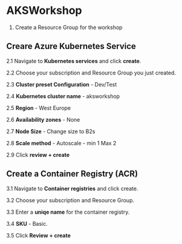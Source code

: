 # AKSWorkshop

  1. Create a Resource Group for the workshop

## Creare Azure Kubernetes Service

   2.1 Navigate to **Kubernetes services** and click **create**.

   2.2 Choose your subscription and Resource Group you just created.

   2.3 **Cluster preset Configuration** - Dev/Test
    
   2.4 **Kubernetes cluster name** - aksworkshop

   2.5 **Region** - West Europe

   2.6 **Availability zones** - None

   2.7 **Node Size** - Change size to B2s

   2.8 **Scale method** - Autoscale - min 1 Max 2
    
   2.9 Click **review + create** 
    
    
## Create a Container Registry (ACR)

   3.1 Navigate to **Container registries** and click create.

   3.2 Choose your subscription and Resource Group.

   3.3 Enter a **uniqe name** for the container registry.

   3.4 **SKU** - Basic.

   3.5 Click **Review + create**
 
    
